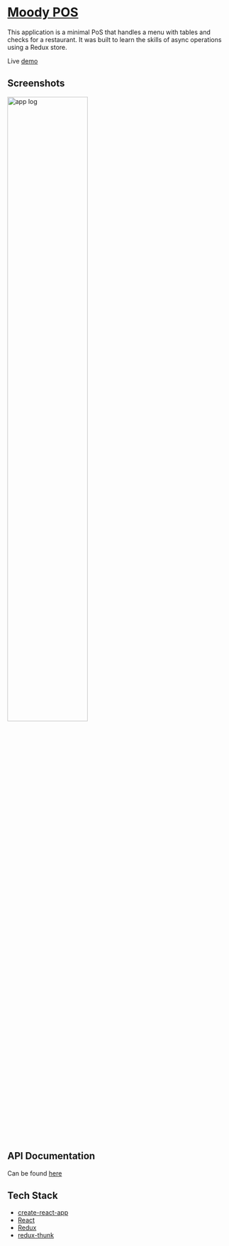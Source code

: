 [Moody POS](https://moody-pos-client.herokuapp.com/)
============================
This application is a minimal PoS that handles a menu with tables and checks for a restaurant. It was built to learn the skills of async operations using a Redux store.

Live [demo](https://moody-pos-client.herokuapp.com/)

## Screenshots
<img src="https://jeffreymahmoudi.github.io/thinkful-portfolio/img/projects/project1.jpg" alt="app log" width="60%">

## API Documentation
Can be found [here](https://github.com/jeffreymahmoudi/moody-pos-server)

## Tech Stack
* [create-react-app](https://github.com/facebook/create-react-app)
* [React](https://reactjs.org/)
* [Redux](https://redux.js.org/)
* [redux-thunk](https://github.com/reduxjs/redux-thunk)